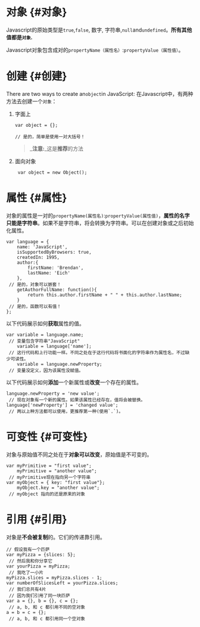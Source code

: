 # 对象 {#对象}

Javascript的原始类型是`true`,`false`, 数字, 字符串,`null`and`undefined`。**所有其他值都是`对象`.**

Javascript对象包含成对的`propertyName（属性名）`:`propertyValue（属性值）`。

# 创建 {#创建}

There are two ways to create an`object`in JavaScript: 在Javascript中，有两种方法去创建一个`对象`：

1. 字面上

   ```
   var object = {};
   
   // 是的，简单是使用一对大括号！
   ```

   > _**注意:**_这是**推荐**的方法

2. 面向对象

   ```
    var object = new Object();
   ```

# 属性 {#属性}

对象的属性是一对的`propertyName(属性名)`:`propertyValue(属性值)`，**属性的名字只能是字符串**。如果不是字符串，将会转换为字符串。可以在创建对象或之后初始化属性。

```
var language = {
    name: 'JavaScript',
    isSupportedByBrowsers: true,
    createdIn: 1995,
    author:{
        firstName: 'Brendan',
        lastName: 'Eich'
    },
 // 是的，对象可以嵌套！
    getAuthorFullName: function(){
        return this.author.firstName + " " + this.author.lastName;
    }
 // 是的，函数可以有值！
};

```

以下代码展示如何**获取**属性的值。

```
var variable = language.name;
 // 变量包含字符串"JavaScript"
    variable = language['name'];
 // 这行代码和上行功能一样。不同之处在于这行代码将书面化的字符串作为属性名，不过缺少可读性。
    variable = language.newProperty; 
 // 变量没定义，因为该属性没赋值。
```

以下代码展示如何**添加**一个新属性或**改变**一个存在的属性。

    language.newProperty = 'new value';
     // 现在对象有一个新的属性。如果该属性已经存在，值将会被替换。
    language['newProperty'] = 'changed value';
     // 两以上种方法都可以使用，更推荐第一种(使用`.`)。

# 可变性 {#可变性}

对象与原始值不同之处在于**对象可以改变**，原始值是不可变的。

```
var myPrimitive = "first value";
    myPrimitive = "another value";
 // myPrimitive现在指向另一个字符串
var myObject = { key: "first value"};
    myObject.key = "another value";
 // myObject 指向的还是原来的对象
```

# 引用 {#引用}

对象是**不会被复制**的。它们的传递靠引用。

```
// 假设我有一个匹萨
var myPizza = {slices: 5};
 // 然后我和你分享它
var yourPizza = myPizza;
 // 我吃了一小片
myPizza.slices = myPizza.slices - 1;
var numberOfSlicesLeft = yourPizza.slices;
 // 我们总共有4片
 // 因为我们引用了同一块匹萨
var a = {}, b = {}, c = {};
 // a, b, 和 c 都引用不同的空对象
a = b = c = {};
 // a, b, 和 c 都引用同一个空对象
```



